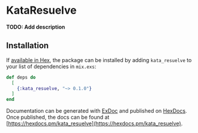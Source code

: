 # KataResuelve

**TODO: Add description**

## Installation

If [available in Hex](https://hex.pm/docs/publish), the package can be installed
by adding `kata_resuelve` to your list of dependencies in `mix.exs`:

```elixir
def deps do
  [
    {:kata_resuelve, "~> 0.1.0"}
  ]
end
```

Documentation can be generated with [ExDoc](https://github.com/elixir-lang/ex_doc)
and published on [HexDocs](https://hexdocs.pm). Once published, the docs can
be found at [https://hexdocs.pm/kata_resuelve](https://hexdocs.pm/kata_resuelve).

